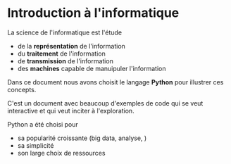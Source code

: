 Introduction à l'informatique
=============================

La science de l'informatique est l'étude

- de la **représentation** de l'information
- du **traitement** de l'information
- de **transmission** de l'information
- des **machines** capable de manuipuler l'information

Dans ce document nous avons choisit le langage **Python** pour illustrer ces concepts.

C'est un document avec beaucoup d'exemples de code qui se veut interactive et qui veut inciter à l'exploration.

Python a été choisi pour

- sa popularité croissante (big data, analyse, )
- sa simplicité
- son large choix de ressources
